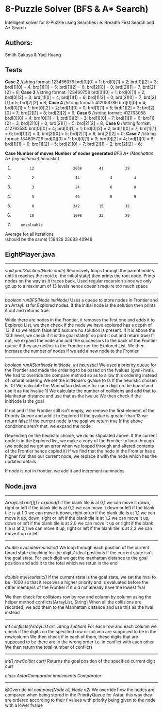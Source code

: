 # 8-Puzzle Solver (BFS & A* Search)

Intelligent solver for 8-Puzzle using Searches i.e. Breadth First Search and A* Search 

## Authors: 
Smith Gakuya & Yaqi Huang

## Tests
__Case 2__
//string format: 123456078
brd[0][0] = 1;
brd[0][1] = 2;
brd[0][2] = 3;
brd[1][0] = 4;
brd[1][1] = 5;
brd[1][2] = 6;
brd[2][0] = 0;
brd[2][1] = 7;
brd[2][2] = 8;
__Case 3__
//string format: 123460758
brd[0][0] = 1;
brd[0][1] = 2;
brd[0][2] = 3;
brd[1][0] = 4;
brd[1][1] = 6;
brd[1][2] = 0;
brd[2][0] = 7;
brd[2][1] = 5;
brd[2][2] = 8;
__Case 4__
//string format: 412053786
brd[0][0] = 4;
brd[0][1] = 1;
brd[0][2] = 2;
brd[1][0] = 0;
brd[1][1] = 5;
brd[1][2] = 3;
brd[2][0] = 7;
brd[2][1] = 8;
brd[2][2] = 6;
__Case 5__
//string format: 412763058
brd[0][0] = 4;
brd[0][1] = 1;
brd[0][2] = 2;
brd[1][0] = 7;
brd[1][1] = 6;
brd[1][2] = 3;
brd[2][0] = 0;
brd[2][1] = 5;
brd[2][2] = 8;
__Case 6__
//string format: 412763580
brd[0][0] = 4;
brd[0][1] = 1;
brd[0][2] = 2;
brd[1][0] = 7;
brd[1][1] = 6;
brd[1][2] = 3;
brd[2][0] = 5;
brd[2][1] = 8;
brd[2][2] = 0;
__Case 7__
//string format: 134805726
brd[0][0] = 1;
brd[0][1] = 3;
brd[0][2] = 4;
brd[1][0] = 8;
brd[1][1] = 0;
brd[1][2] = 5;
brd[2][0] = 7;
brd[2][1] = 2;
brd[2][2] = 6;

__Case__	__Number of moves__	    __Number of nodes generated__
			                        _BFS_ _A* (Manhattan_ _A* (my_ 
                                                           _distance)_      _heuristic)_
 1.	            12		            2038	    41			39
 2.	             2		             14	     	     4			4
 3.	             3		             24	     	     8			8
 4.	             5		             99	     	     9			9
 5.	             8		            342		    15			15	
 6.	            10		            1098	    23			20
 7.	        unsolvable			
Average for all iterations	          
(should be the same)	158429		23683			40948


## EightPlayer.java         
_______________________________________
_void printSolution(Node node)_
Recursively loops through the parent nodes until it reaches the root(i.e. the initial state) then
prints the root node. Prints nodes on the way as it traces back. 
Used regular recursion since we only go up to a maximum of 13 levels hence doesn't require too much 
space

_______________________________________
_boolean runBFS(Node initNode)_
Uses a queue to store nodes in Frontier and an ArrayList for Explored nodes.
If the initial node is the solution then prints it out and returns true.

While there are nodes in the Frontier, it removes the first one and adds it to Explored List, we then
check if the node we have explored has a depth of 13, if so we return false and assume no solution is 
present.
If it is above the 13th level, we check if it is the goal state(if so print it out and return true)
If not, we expand the node and add the successors to the back of the Frontier queue if they are neither
in the Frontier nor the Explored List. 
We then increase the number of nodes if we add a new node to the Frontier.

________________________________________________________
_boolean runAStar(Node initNode, int heuristic)_
We used a priority queue for the Frontier and made the ordering to be based on the fvalues (gval+hval). 
	We had to override the compare method so as to allow this ordering instead of natural ordering
We set the initNode's gvalue to 0.
If the heuristic chosen is:
	0) We calculate the Manhattan distance for each digit on the board and use it as the hvalue
	1) We calculate the number of collisions and add that to Manhattan distance and use that as the hvalue
We then check if the initNode is the goal

If not and if the Frontier still isn't empty, we remove the first element of the Priority Queue and add it to Explored
If the gvalue is greater than 13 we return false
If the current node is the goal we return true
If the above conditions aren't met, we expand the node

Depending on the heuristic choice, we do as stipulated above.
If the current node is in the Explored list, we make a copy of the Frontier to loop through
	(we noticed we got an error when we looped through and altered contents of the Frontier hence copied it)
If we find that the node in the Frontier has a higher fval than our current node, we replace it with the node which has 
the updated details

If node is not in frontier, we add it and increment numnodes


## Node.java
_____________________________________
_ArrayList<int[][]> expand()_
if the blank tile is at 0,1 we can move it down, right or left
if the blank tile is at 0,2 we can move it down or left
if the blank tile is at 1,0 we can move it down, right or up
if the blank tile is at 1,1 we can move it up, down, right or left
if the blank tile is at 1,2 we can move it up, down or left
if the blank tile is at 2,0 we can move it up or right 
if the blank tile is at 2,1 we can move it up, right or left
if the blank tile is at 2,2 we can move it up or left

____________________________________
_double evaluateHeuristic()_
We loop through each position of the current board state checking for the digits' ideal positions if the current state isn't
the goal state.
For each digit we get the manhattan distance to the goal position and add it to the total which we retun in the end

______________________________
_double myHeuristic()_
If the current state is the goal state, we set the hval to be -1000 so that it receives a higher priority and is evaluated 
before the other members of the Frontier if it did not already have the lowest fval

We then check for collisions row by row and column by column using the helper method conflicts(ArrayList<Integer>, String)
When all the collisions are recorded, we add them to the Manhattan distance and use this as the hval instead

_______________________________________________________________
_int conflicts(ArrayList<Integer> arr, String section)_
For each row and each column we check if the digits on the specified row or column are supposed to be in the row/column
We then check if in each of them, these digits that are supposed to be there are in the wrong order i.e. in conflict with each
other
We then return the total number of conflicts

______________________________
_int[] rowCol(int curr)_
Returns the goal position of the specified current digit curr


_class AstarComparator implements Comparator<Node>_
_______________________________________
@Override
_int compare(Node o1, Node o2)_
We override how the nodes are compared when being stored in the PriorityQueue for Astar, this way they are ordered according to 
their f values with priority being given to the node with a lower fvalue























